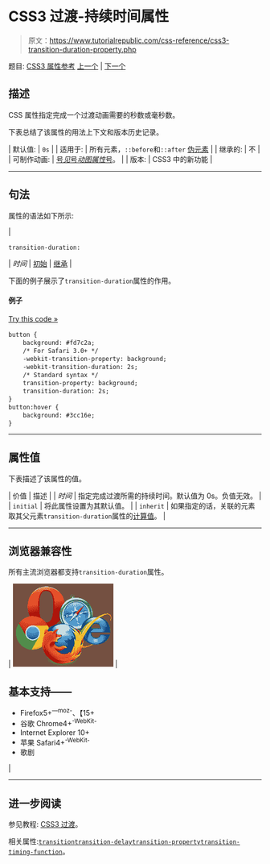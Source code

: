 # CSS3 过渡-持续时间属性

> 原文：<https://www.tutorialrepublic.com/css-reference/css3-transition-duration-property.php>

题目: [CSS3 属性参考](css3-properties.php) [上一个](css3-transition-delay-property.php) | [下一个](css3-transition-property-property.php)

## 描述

CSS 属性指定完成一个过渡动画需要的秒数或毫秒数。

下表总结了该属性的用法上下文和版本历史记录。

| 默认值: | `0s` |
| 适用于: | 所有元素，`::before`和`::after` [伪元素](../css-tutorial/css-pseudo-elements.php#pseudo-elements) |
| 继承的: | 不 |
| 可制作动画: | [号*见*号*动图属性*号](css-animatable-properties.php)。 |
| 版本: | CSS3 中的新功能 |

* * *

## 句法

属性的语法如下所示:

| 

```
transition-duration: 
```

 | *时间* &#124; [初始](../definitions.php#initial) &#124; [继承](../definitions.php#inherit) |

下面的例子展示了`transition-duration`属性的作用。

#### 例子

[Try this code »](../codelab.php?topic=css3&file=transition-duration-property "Try this code using online Editor")

```
button {
    background: #fd7c2a;
    /* For Safari 3.0+ */
    -webkit-transition-property: background;
    -webkit-transition-duration: 2s;
    /* Standard syntax */
    transition-property: background;
    transition-duration: 2s;
}
button:hover {
    background: #3cc16e;
}
```

* * *

## 属性值

下表描述了该属性的值。

| 价值 | 描述 |
| *时间* | 指定完成过渡所需的持续时间。默认值为 0s。负值无效。 |
| `initial` | 将此属性设置为其默认值。 |
| `inherit` | 如果指定的话，关联的元素取其父元素`transition-duration`属性的[计算值](../definitions.php#computed-value)。 |

* * *

## 浏览器兼容性

所有主流浏览器都支持`transition-duration`属性。

| ![Browsers Icon](img/e9331123c77668c1832e541c2fca1002.png) | 

## 基本支持——

*   Firefox5+<sup class="badge">—moz-</sup>、【15+
*   谷歌 Chrome4+<sup class="badge">-WebKit-</sup>
*   Internet Explorer 10+
*   苹果 Safari4+<sup class="badge">-WebKit-</sup>
*   歌剧

 |

* * *

## 进一步阅读

参见教程: [CSS3 过渡](../css-tutorial/css3-transitions.php)。

相关属性:[`transition`](css3-transition-property.php)[`transition-delay`](css3-transition-delay-property.php)[`transition-property`](css3-transition-property-property.php)[`transition-timing-function`](css3-transition-timing-function-property.php)。